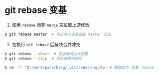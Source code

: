 # git rebase 变基
1. 使用 `rebase` 而非 `merge` 来拉取上游修改
```bash
$ git rebase master  # 将当前分支变基到 master 分支
```
2. 在执行 `git rebase` 后解决合并冲突
```bash
$ git rebase --abort  # 完全取消这次变基
$ git rebase --skip  # 完全忽略该提交

$ rm -fr "D:/workspace/blog/.git/rebase-apply" # 删除这次 变基 rebase
```
